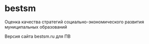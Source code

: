 # bestsm
Оценка качества стратегий социально-экономического развития муниципальных образований


Версия сайта bestsm.ru для ПВ
